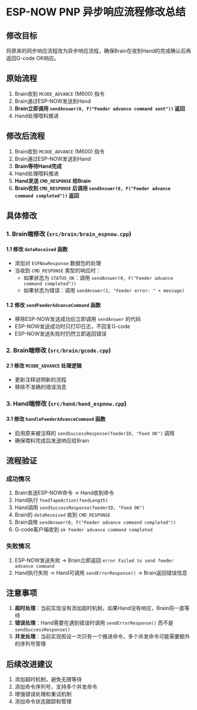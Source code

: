 # ESP-NOW PNP 异步响应流程修改总结

## 修改目标
将原来的同步响应流程改为异步响应流程，确保Brain在收到Hand的完成确认后再返回G-code OK响应。

## 原始流程
1. Brain收到 `MCODE_ADVANCE` (M600) 指令
2. Brain通过ESP-NOW发送到Hand
3. **Brain立即调用 `sendAnswer(0, F("Feeder advance command sent"))` 返回**
4. Hand处理喂料推进

## 修改后流程
1. Brain收到 `MCODE_ADVANCE` (M600) 指令
2. Brain通过ESP-NOW发送到Hand
3. **Brain等待Hand完成**
4. Hand处理喂料推进
5. **Hand发送 `CMD_RESPONSE` 给Brain**
6. **Brain收到 `CMD_RESPONSE` 后调用 `sendAnswer(0, F("Feeder advance command completed"))` 返回**

## 具体修改

### 1. Brain端修改 (`src/brain/brain_espnow.cpp`)

#### 1.1 修改 `dataReceived` 函数
- 添加对 `ESPNowResponse` 数据包的处理
- 当收到 `CMD_RESPONSE` 类型的响应时：
  - 如果状态为 `STATUS_OK`：调用 `sendAnswer(0, F("Feeder advance command completed"))`
  - 如果状态为错误：调用 `sendAnswer(1, "Feeder error: " + message)`

#### 1.2 修改 `sendFeederAdvanceCommand` 函数
- 移除ESP-NOW发送成功后立即调用 `sendAnswer` 的代码
- ESP-NOW发送成功时只打印日志，不回复G-code
- ESP-NOW发送失败时仍然立即返回错误

### 2. Brain端修改 (`src/brain/gcode.cpp`)

#### 2.1 修改 `MCODE_ADVANCE` 处理逻辑
- 更新注释说明新的流程
- 移除不准确的错误消息

### 3. Hand端修改 (`src/hand/hand_espnow.cpp`)

#### 3.1 修改 `handleFeederAdvanceCommand` 函数
- 启用原来被注释的 `sendSuccessResponse(feederID, "Feed OK")` 调用
- 确保喂料完成后发送响应给Brain

## 流程验证

### 成功情况
1. Brain发送ESP-NOW命令 → Hand收到命令
2. Hand执行 `feedTapeAction(feedLength)` 
3. Hand调用 `sendSuccessResponse(feederID, "Feed OK")`
4. Brain的 `dataReceived` 收到 `CMD_RESPONSE`
5. Brain调用 `sendAnswer(0, F("Feeder advance command completed"))`
6. G-code客户端收到 `ok Feeder advance command completed`

### 失败情况
1. ESP-NOW发送失败 → Brain立即返回 `error Failed to send feeder advance command`
2. Hand执行失败 → Hand可调用 `sendErrorResponse()` → Brain返回错误信息

## 注意事项

1. **超时处理**：当前实现没有添加超时机制，如果Hand没有响应，Brain将一直等待
2. **错误处理**：Hand需要在遇到错误时调用 `sendErrorResponse()` 而不是 `sendSuccessResponse()`
3. **并发处理**：当前实现假设一次只有一个推进命令，多个并发命令可能需要额外的序列号管理

## 后续改进建议

1. 添加超时机制，避免无限等待
2. 添加命令序列号，支持多个并发命令
3. 增强错误处理和重试机制
4. 添加命令状态跟踪和管理
